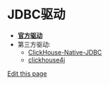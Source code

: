 # JDBC驱动

- **[官方驱动](https://github.com/ClickHouse/clickhouse-jdbc)**
- 第三方驱动:
  - [ClickHouse-Native-JDBC](https://github.com/housepower/ClickHouse-Native-JDBC)
  - [clickhouse4j](https://github.com/blynkkk/clickhouse4j)

[Edit this page](https://github.com/ClickHouse/ClickHouse/tree/master/docs/zh/interfaces/jdbc.md)